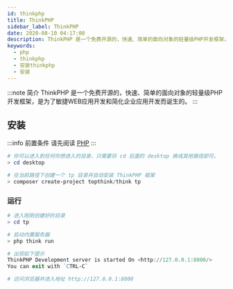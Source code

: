 ```yaml
---
id: thinkphp
title: ThinkPHP
sidebar_label: ThinkPHP
date: 2020-08-10 04:17:00
description: ThinkPHP 是一个免费开源的，快速、简单的面向对象的轻量级PHP开发框架，是为了敏捷WEB应用开发和简化企业应用开发而诞生的。
keywords:
  - php
  - thinkphp
  - 安装thinkphp
  - 安装
---
```


:::note 简介
ThinkPHP 是一个免费开源的，快速、简单的面向对象的轻量级PHP开发框架，是为了敏捷WEB应用开发和简化企业应用开发而诞生的。
:::

## 安装

:::info 前置条件
请先阅读 [PHP](introduction)
::: 

~~~powershell title="PowerShell"
# 你可以进入到任何你想进入的目录，只需要将 cd 后面的 desktop 换成其他路径即可。
> cd desktop

# 在当前路径下创建一个 tp 目录并自动安装 ThinkPHP 框架
> composer create-project topthink/think tp
~~~

### 运行

~~~powershell title="PowerShell"
# 进入刚刚创建好的目录
> cd tp

# 启动内置服务器
> php think run

# 出现如下提示
ThinkPHP Development server is started On <http://127.0.0.1:8000/>
You can exit with `CTRL-C`

# 访问浏览器并进入地址 http://127.0.0.1:8000
~~~